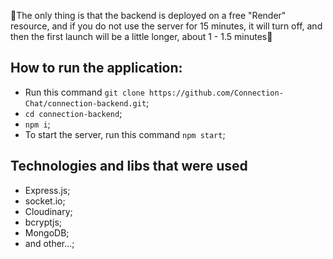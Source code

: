 🚨The only thing is that the backend is deployed on a free "Render" resource, and if you do not use the server for 15 minutes, it will turn off, and then the first launch will be a little longer, about 1 - 1.5 minutes🚨

## How to run the application:

 - Run this command `git clone https://github.com/Connection-Chat/connection-backend.git`;
 - `cd connection-backend`;
 - `npm i`;
 - To start the server, run this command `npm start`;

## Technologies and libs that were used

* Express.js;
* socket.io;
* Cloudinary;
* bcryptjs;
* MongoDB;
* and other...;
